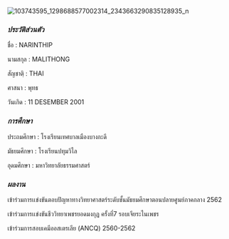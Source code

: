 ![103743595_1298688577002314_2343663290835128935_n](https://user-images.githubusercontent.com/95402837/144482713-9748c325-2176-45a7-8bfa-7de93171c2bb.jpg)

### _ประวัติส่วนตัว_

ชื่อ      : NARINTHIP

นามสกุล  : MALITHONG

สัญชาตฺิ  : THAI

ศาสนา   : พุทธ 

วันเกิด   : 11 DESEMBER 2001

### _การศึกษา_

ประถมศึกษา : โรงเรียนเทศบาลเมืองบางกะดี

มัธยมศึกษา  : โรงเรียนปทุมวิไล

อุดมศึกษา   : มหาวิทยาลัยธรรมศาสตร์ 

### _ผลงาน_

เข้าร่วมการเเข่งขันตอบปัญหาทางวิทยาศาสตร์ระดับชั้นมัธยมศึกษาตอนปลายศูนย์ภาคกลาง 2562

เข้าร่วมการเเข่งขันชีววิทยาเพชรยอดมงกุฏ ครั้งที่7 รอบเจียระไนเพชร
 
เข้าร่วมการสอบเคมีออสเตรเลีย (ANCQ) 2560-2562

